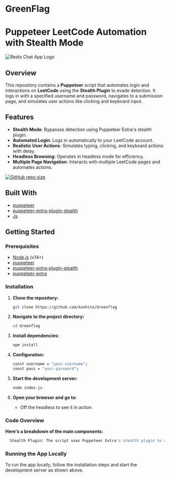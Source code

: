 # GreenFlag
# Puppeteer LeetCode Automation with Stealth Mode


![Redis Chat App Logo](https://encrypted-tbn0.gstatic.com/images?q=tbn:ANd9GcTdUTYwu-hMD_4zSxnXX8HW_wpgQGaDkVnn6w&s)

## Overview

This repository contains a **Puppeteer** script that automates login and interactions on **LeetCode** using the **Stealth Plugin** to evade detection. It logs in with a specified username and password, navigates to a submission page, and simulates user actions like clicking and keyboard input.

## Features

- **Stealth Mode**: Bypasses detection using Puppeteer Extra's stealth plugin.
- **Automated Login**: Logs in automatically to your LeetCode account.
- **Realistic User Actions**: Simulates typing, clicking, and keyboard actions with delay.
- **Headless Browsing**: Operates in headless mode for efficiency.
- **Multiple Page Navigation**: Interacts with multiple LeetCode pages and automates actions.



[![GitHub repo size](https://img.shields.io/github/repo-size/konhito/RedisChatApp)](https://github.com/konhito/Greenflag)





## Built With

- [puppeteer](https://pptr.dev/)
- [puppeteer-extra-plugin-stealth](https://www.npmjs.com/package/puppeteer-extra-plugin-stealth)
- [Js]()

## Getting Started

### Prerequisites

- [Node.js](https://nodejs.org/en/download/) (v14+)
- [puppeteer](https://pptr.dev/)
- [puppeteer-extra-plugin-stealth](https://www.npmjs.com/package/puppeteer-extra-plugin-stealth)
- [puppeteer-extra](https://www.npmjs.com/package/puppeteer-extra-plugin-stealth)

### Installation

1. **Clone the repository:**

    ```bash
    git clone https://github.com/konhito/Greenflag
    ```

2. **Navigate to the project directory:**

    ```bash
    cd Greenflag
    ```

3. **Install dependencies:**

    ```bash
    npm install
    ```

4. **Configuration:**

    ```bash
    const username = "your-username";
    const pass = "your-password";

    ```

5. **Start the development server:**

    ```bash
    node index.js
    ```

6. **Open your browser and go to:**

    - Off the headless to see it in action 

### Code Overview
**Here's a breakdown of the main components:**

  ```bash
    Stealth Plugin: The script uses Puppeteer Extra's stealth plugin to avoid  detection.
```


### Running the App Locally

To run the app locally, follow the installation steps and start the development server as shown above.


